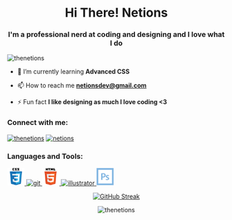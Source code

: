 <h1 align="center">Hi There! Netions</h1>
<h3 align="center">I'm a professional nerd at coding and designing and I love what I do</h3>

<p align="left"> <img src="https://komarev.com/ghpvc/?username=thenetions&label=Profile%20views&color=blue&style=flat" alt="thenetions" /> </p>


- 🌱 I’m currently learning **Advanced CSS**

- 📫 How to reach me **netionsdev@gmail.com**

- ⚡ Fun fact **I like designing as much I love coding <3**

<h3 align="left">Connect with me:</h3>
<p align="left">
<a href="https://instagram.com/thenetions" target="blank"><img align="center" src="https://raw.githubusercontent.com/rahuldkjain/github-profile-readme-generator/master/src/images/icons/Social/instagram.svg" alt="thenetions" height="30" width="40" /></a>
<a href="https://discord.gg/netions" target="blank"><img align="center" src="https://raw.githubusercontent.com/rahuldkjain/github-profile-readme-generator/master/src/images/icons/Social/discord.svg" alt="netions" height="30" width="40" /></a>
</p>

<h3 align="left">Languages and Tools:</h3>
<p align="left"> <a href="https://www.w3schools.com/css/" target="_blank" rel="noreferrer"> <img src="https://raw.githubusercontent.com/devicons/devicon/master/icons/css3/css3-original-wordmark.svg" alt="css3" width="40" height="40"/> </a> <a href="https://git-scm.com/" target="_blank" rel="noreferrer"> <img src="https://www.vectorlogo.zone/logos/git-scm/git-scm-icon.svg" alt="git" width="40" height="40"/> </a> <a href="https://www.w3.org/html/" target="_blank" rel="noreferrer"> <img src="https://raw.githubusercontent.com/devicons/devicon/master/icons/html5/html5-original-wordmark.svg" alt="html5" width="40" height="40"/> </a> <a href="https://www.adobe.com/in/products/illustrator.html" target="_blank" rel="noreferrer"> <img src="https://www.vectorlogo.zone/logos/adobe_illustrator/adobe_illustrator-icon.svg" alt="illustrator" width="40" height="40"/> </a> <a href="https://www.photoshop.com/en" target="_blank" rel="noreferrer"> <img src="https://raw.githubusercontent.com/devicons/devicon/master/icons/photoshop/photoshop-line.svg" alt="photoshop" width="40" height="40"/> </a> </p>

<div align="center">
  
  [![GitHub Streak](https://github-readme-streak-stats.herokuapp.com?user=thenetions&theme=dark-smoky&hide_border=true&border_radius=0)](https://git.io/streak-stats)

  <img src="https://komarev.com/ghpvc/?username=thenetions&label=Profile%20views&color=blue&style=flat" alt="thenetions" />
  
</div>


